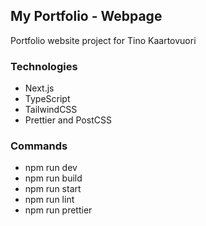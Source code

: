 ## My Portfolio - Webpage

Portfolio website project for Tino Kaartovuori

### Technologies

- Next.js
- TypeScript
- TailwindCSS
- Prettier and PostCSS

### Commands

- npm run dev
- npm run build
- npm run start
- npm run lint
- npm run prettier
